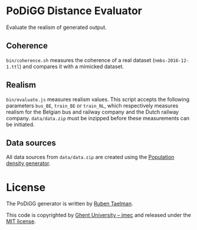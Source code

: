 # PoDiGG Distance Evaluator

Evaluate the realism of generated output.

## Coherence

`bin/coherence.sh` measures the coherence of a real dataset (`nmbs-2016-12-1.ttl`)
and compares it with a mimicked dataset.

## Realism

`bin/evaluate.js` measures realism values.
This script accepts the following parameters `bus_BE`, `train_BE` or `train_NL`,
which respectively measures realism for the Belgian bus and railway company and the Dutch railway company.
`data/data.zip` must be inzipped before these measurements can be initiated.

## Data sources
All data sources from `data/data.zip` are created using the [Population density generator](https://github.com/PoDiGG/population-density-generator).

# License
The PoDiGG generator is written by [Ruben Taelman](http://rubensworks.net/).

This code is copyrighted by [Ghent University – imec](http://idlab.ugent.be/)
and released under the [MIT license](http://opensource.org/licenses/MIT).